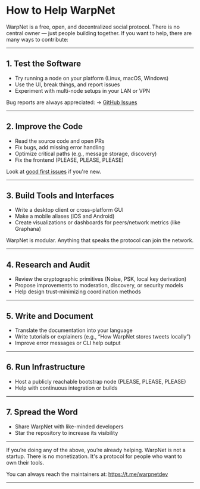 # How to Help WarpNet

WarpNet is a free, open, and decentralized social protocol. There is no central owner — 
just people building together. If you want to help, there are many ways to contribute:

---

## 1. **Test the Software**

* Try running a node on your platform (Linux, macOS, Windows)
* Use the UI, break things, and report issues
* Experiment with multi-node setups in your LAN or VPN

Bug reports are always appreciated:
→ [GitHub Issues](https://github.com/warp-net/warpnet/issues)

---

## 2. **Improve the Code**

* Read the source code and open PRs
* Fix bugs, add missing error handling
* Optimize critical paths (e.g., message storage, discovery)
* Fix the frontend (PLEASE, PLEASE, PLEASE)

Look at [good first issues](https://github.com/warp-net/warpnet/labels/good%20first%20issue) if you're new.

---

## 3. **Build Tools and Interfaces**

* Write a desktop client or cross-platform GUI
* Make a mobile aliases (iOS and Android)
* Create visualizations or dashboards for peers/network metrics (like Graphana)

WarpNet is modular. Anything that speaks the protocol can join the network.

---

## 4. **Research and Audit**

* Review the cryptographic primitives (Noise, PSK, local key derivation)
* Propose improvements to moderation, discovery, or security models
* Help design trust-minimizing coordination methods

---

## 5. **Write and Document**

* Translate the documentation into your language
* Write tutorials or explainers (e.g., “How WarpNet stores tweets locally”)
* Improve error messages or CLI help output

---

## 6. **Run Infrastructure**

* Host a publicly reachable bootstrap node (PLEASE, PLEASE, PLEASE)
* Help with continuous integration or builds

---

## 7. **Spread the Word**

* Share WarpNet with like-minded developers
* Star the repository to increase its visibility

---

If you’re doing any of the above, you’re already helping. WarpNet is not a startup. 
There is no monetization. It's a protocol for people who want to own their tools.

You can always reach the maintainers at: https://t.me/warpnetdev

---

